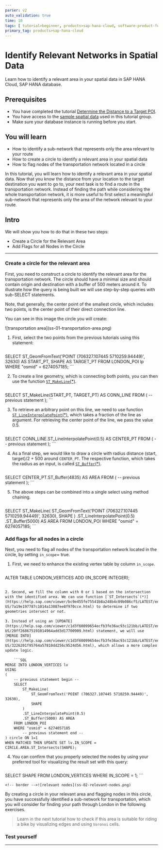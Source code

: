 ```yaml
---
parser: v2
auto_validation: true
time: 10
tags: [ tutorial>beginner, products>sap-hana-cloud, software-product-function>sap-hana-spatial, software-product-function>sap-hana-cloud\,-sap-hana-database, software-product-function>sap-hana-multi-model-processing]
primary_tag: products>sap-hana-cloud
---
```


# Identify Relevant Networks in Spatial Data
<!-- description --> Learn how to identify a relevant area in your spatial data in SAP HANA Cloud, SAP HANA database.

## Prerequisites
- You have completed the tutorial [Determine the Distance to a Target POI](hana-cloud-smart-multi-model-4).
- You have access to the [sample spatial data](https://github.com/SAP-samples/teched2020-DAT260/blob/main/exercises/data/DAT260.tar.gz) used in this tutorial group.
- Make sure your database instance is running before you start.


## You will learn
- How to identify a sub-network that represents only the area relevant to your route
- How to create a circle to identify a relevant area in your spatial data
- How to flag nodes of the transportation network located in a circle

 
In this tutorial, you will learn how to identify a relevant area in your spatial data.
Now that you know the distance from your location to the target destination you want to go to, your next task is to find a route in the transportation network. Instead of finding the path while considering the whole transportation network, it is more useful to first select a meaningful sub-network that represents only the area of the network relevant to your route.

## Intro
We will show you how to do that in these two steps:

-	Create a Circle for the Relevant Area
-	Add Flags for all Nodes in the Circle


---

### Create a circle for the relevant area

First, you need to construct a circle to identify the relevant area for the transportation network. The circle should have a minimal size and should contain origin and destination with a buffer of 500 meters around it. To illustrate how the query is being built we will use step-by-step queries with sub-SELECT statements.

Note, that generally, the center point of the smallest circle, which includes two points, is the center point of their direct connection line.

You can see in this image the circle you will create:

<!-- border -->![transportation area](ss-01-transportation-area.png)

1. First, select the two points from the previous tutorials using this statement:

    ```SQL
SELECT
	ST_GeomFromText('POINT (706327.107445 5710259.94449)', 32630) AS START_PT,
	SHAPE AS TARGET_PT
FROM LONDON_POI lp
WHERE "osmid" = 6274057185;
    ```



2. To create a line geometry, which is connecting both points, you can then use the function [`ST_MakeLine`(*)](https://help.sap.com/viewer/bc9e455fe75541b8a248b4c09b086cf5/LATEST/en-US/57758b2af95346db9a478a53ec2c4ccb.html).

    ```SQL
SELECT ST_MakeLine(START_PT, TARGET_PT) AS CONN_LINE
FROM
(
	-- previous statement
);
    ```

3. To retrieve an arbitrary point on this line, we need to use function [`ST_LineInterpolatePoint`(*)](https://help.sap.com/viewer/bc9e455fe75541b8a248b4c09b086cf5/LATEST/en-US/c8efe60825514403865090fdf1dc1550.html), which takes a fraction of the line as argument. For retrieving the center point of the line, we pass the value 0.5.

    ```SQL
SELECT CONN_LINE.ST_LineInterpolatePoint(0.5) AS CENTER_PT
FROM
(
	-- previous statement
);
    ```

4. As a final step, we would like to draw a circle with radius distance (start, target)/2 + 500 around `CENTER_PT`. The respective function, which takes the radius as an input, is called [`ST_Buffer`(*)](https://help.sap.com/viewer/bc9e455fe75541b8a248b4c09b086cf5/LATEST/en-US/010c53e227a94966bb009d52d9ec47a2.html).

    ```SQL
SELECT CENTER_PT.ST_Buffer(4835) AS AREA
FROM
(
    -- previous statement
);
    ```

5. The above steps can be combined into a single select using method chaining.

    ```SQL
SELECT
    ST_MakeLine(
        ST_GeomFromText('POINT (706327.107445 5710259.94449)', 32630),
        SHAPE
    )
    .ST_LineInterpolatePoint(0.5)
    .ST_Buffer(5000) AS AREA
FROM LONDON_POI
WHERE "osmid" = 6274057185;
    ```


### Add flags for all nodes in a circle

Next, you need to flag all nodes of the transportation network located in the circle, by setting `in_scope`= true.

1. First, we need to enhance the existing vertex table by column `in_scope`.

    ```SQL
ALTER TABLE LONDON_VERTICES ADD (IN_SCOPE INTEGER);
```

2. Second, we fill the column with 0 or 1 based on the intersection with the identified area. We can use function [`ST_Intersects`(*)](https://help.sap.com/viewer/bc9e455fe75541b8a248b4c09b086cf5/LATEST/en-US/7a19e197787c1014a13087ee8f970cce.html) to determine if two geometries intersect or not.

3. Instead of using an [UPDATE](https://help.sap.com/viewer/c1d3f60099654ecfb3fe36ac93c121bb/LATEST/en-US/20ff268675191014964add3d17700909.html) statement, we will use [MERGE INTO](https://help.sap.com/viewer/c1d3f60099654ecfb3fe36ac93c121bb/LATEST/en-US/3226201f95764a57810dd256c9524d56.html), which allows a more complex update logic.

    ```SQL
MERGE INTO LONDON_VERTICES lv
USING
(
	-- previous statement begin --
	SELECT
    	ST_MakeLine(
        	ST_GeomFromText('POINT (706327.107445 5710259.94449)', 32630),
        	SHAPE
    	)
    	.ST_LineInterpolatePoint(0.5)
    	.ST_Buffer(5000) AS AREA
	FROM LONDON_POI
	WHERE "osmid" = 6274057185
    	-- previous statement end --
) circle ON 1=1
WHEN MATCHED THEN UPDATE SET lv.IN_SCOPE = CIRCLE.AREA.ST_Intersects(SHAPE);
```

4. You can confirm that you properly selected the nodes by using your preferred tool for visualizing the result set with this query:

    ```SQL
SELECT SHAPE FROM LONDON_VERTICES WHERE IN_SCOPE = 1;
    ```

    <!-- border -->![relevant nodes](ss-02-relevant-nodes.png)

By creating a circle in your relevant area and flagging nodes in this circle, you have successfully identified a sub-network for transportation, which you will consider for finding your path through London in the following exercises.

> Learn in the next tutorial how to check if this area is suitable for riding a bike by visualizing edges and using `Voronoi` cells.





### Test yourself






---
